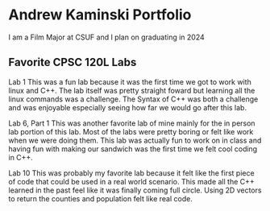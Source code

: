 
# Andrew Kaminski Portfolio

I am a Film Major at CSUF and I plan on graduating in 2024

## Favorite CPSC 120L Labs 

Lab 1 
This was a fun lab because it was the first time we got to work with linux and C++. The lab itself was pretty straight foward but learning all the linux commands was a challenge. The Syntax of C++ was both a challenge and was enjoyable especially seeing how far we would go after this lab.

Lab 6, Part 1
This was another favorite lab of mine mainly for the in person lab portion of this lab. Most of the labs were pretty boring or felt like work when we were doing them. This lab was actually fun to work on in class and having fun with making our sandwich was the first time we felt cool coding in C++.

Lab 10
This was probably my favorite lab because it felt like the first piece of code that could be used in a real world scenario. This made all the C++ learned in the past feel like it was finally coming full circle. Using 2D vectors to return the counties and population felt like real code. 
